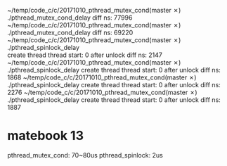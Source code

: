 ~/temp/code_c/c/20171010_pthread_mutex_cond(master ✗) ./pthread_mutex_cond_delay
diff ns: 77996
~/temp/code_c/c/20171010_pthread_mutex_cond(master ✗) ./pthread_mutex_cond_delay
diff ns: 69220
~/temp/code_c/c/20171010_pthread_mutex_cond(master ✗) ./pthread_spinlock_delay  
create thread
thread start: 0
after unlock
diff ns: 2147
~/temp/code_c/c/20171010_pthread_mutex_cond(master ✗) ./pthread_spinlock_delay
create thread
thread start: 0
after unlock
diff ns: 1868
~/temp/code_c/c/20171010_pthread_mutex_cond(master ✗) ./pthread_spinlock_delay
create thread
thread start: 0
after unlock
diff ns: 2276
~/temp/code_c/c/20171010_pthread_mutex_cond(master ✗) ./pthread_spinlock_delay
create thread
thread start: 0
after unlock
diff ns: 1887

# matebook 13

pthread_mutex_cond: 70~80us
pthread_spinlock: 2us

